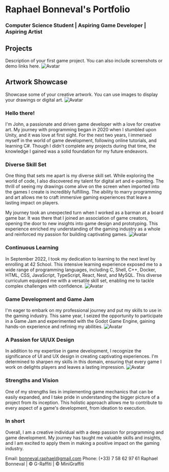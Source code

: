 # Raphael Bonneval's Portfolio
### Computer Science Student | Aspiring Game Developer | Aspiring Artist


## Projects
Description of your first game project. You can also include screenshots or demo links here.
![Avatar](/images/avatar.jpg)


## Artwork Showcase</h3>
Showcase some of your creative artwork. You can use images to display your drawings or digital art.
![Avatar](/images/avatar.jpg)


### Hello there!
I'm John, a passionate and driven game developer with a love for creative art. My journey with programming began in 2020 when I stumbled upon Unity, and it was love at first sight. For the next two years, I immersed myself in the world of game development, following online tutorials, and learning C#. Though I didn't complete any projects during that time, the knowledge I gained was a solid foundation for my future endeavors.

### Diverse Skill Set
One thing that sets me apart is my diverse skill set. While exploring the world of code, I also discovered my talent for digital art and e-painting. The thrill of seeing my drawings come alive on the screen when imported into the games I create is incredibly fulfilling. The ability to marry programming and art allows me to craft immersive gaming experiences that leave a lasting impact on players.

My journey took an unexpected turn when I worked as a barman at a board game bar. It was there that I joined an association of game creators, opening the door to new insights into game design and prototyping. This experience enriched my understanding of the gaming industry as a whole and reinforced my passion for building captivating games.
![Avatar](/images/avatar.jpg)

### Continuous Learning
In September 2022, I took my dedication to learning to the next level by enrolling at 42 School. This intensive learning experience exposed me to a wide range of programming languages, including C, Shell, C++, Docker, HTML, CSS, JavaScript, TypeScript, React, Nest, and MySQL. This diverse curriculum equipped me with a versatile skill set, enabling me to tackle complex challenges with confidence.
![Avatar](/images/avatar.jpg)

### Game Development and Game Jam
I'm eager to embark on my professional journey and put my skills to use in the gaming industry. This same year, I seized the opportunity to participate in a Game Jam and experimented with the Godot Game Engine, gaining hands-on experience and refining my abilities.
![Avatar](/images/avatar.jpg)

### A Passion for UI/UX Design
In addition to my expertise in game development, I recognize the significance of UI and UX design in creating captivating experiences. I'm determined to sharpen my skills in this domain, ensuring that every game I work on delights players and leaves a lasting impression.
![Avatar](/images/avatar.jpg)

### Strengths and Vision</h4>
One of my strengths lies in implementing game mechanics that can be easily expanded, and I take pride in understanding the bigger picture of a project from its inception. This holistic approach allows me to contribute to every aspect of a game's development, from ideation to execution.

### In short
Overall, I am a creative individual with a deep passion for programming and game development. My journey has taught me valuable skills and insights, and I am excited to apply them in making a positive impact on the gaming industry.</p>

Email: bonneval.raphael@gmail.com
Phone: (+33) 7 58 62 97 61
Raphael Bonneval | &copy; G-Raffiti | &copy; MiniGraffiti
